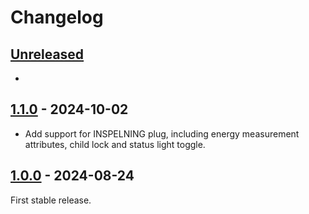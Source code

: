 # Changelog

## [Unreleased](https://github.com/lpgera/dirigera/compare/v1.1.0...HEAD)

-

## [1.1.0](https://github.com/lpgera/dirigera/compare/v1.0.0...v1.1.0) - 2024-10-02

- Add support for INSPELNING plug, including energy measurement attributes, child lock and status light toggle.

## [1.0.0](https://github.com/lpgera/dirigera/releases/tag/v1.0.0) - 2024-08-24

First stable release.
